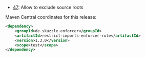 * [47](https://github.com/skuzzle/restrict-imports-enforcer-rule/issues/47): Allow to exclude source roots

Maven Central coordinates for this release:

```xml
<dependency>
    <groupId>de.skuzzle.enforcer</groupId>
    <artifactId>restrict-imports-enforcer-rule</artifactId>
    <version>1.3.0</version>
    <scope>test</scope>
</dependency>
```